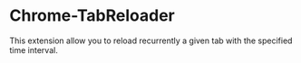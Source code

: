 Chrome-TabReloader
==================

This extension allow you to reload recurrently a given tab with the specified time interval.
